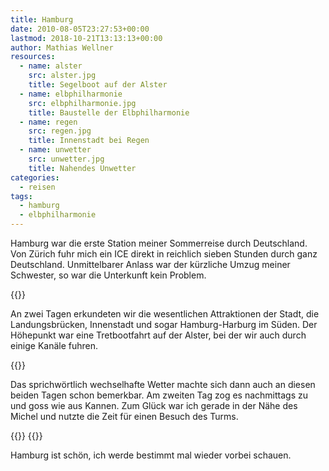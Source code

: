 ```yaml
---
title: Hamburg
date: 2010-08-05T23:27:53+00:00
lastmod: 2018-10-21T13:13:13+00:00
author: Mathias Wellner
resources:
  - name: alster
    src: alster.jpg
    title: Segelboot auf der Alster
  - name: elbphilharmonie
    src: elbphilharmonie.jpg
    title: Baustelle der Elbphilharmonie
  - name: regen
    src: regen.jpg
    title: Innenstadt bei Regen
  - name: unwetter
    src: unwetter.jpg
    title: Nahendes Unwetter
categories:
  - reisen
tags:
  - hamburg
  - elbphilharmonie
---
```

Hamburg war die erste Station meiner Sommerreise durch Deutschland. Von Zürich fuhr mich ein ICE direkt in reichlich sieben Stunden durch ganz Deutschland. Unmittelbarer Anlass war der kürzliche Umzug meiner Schwester, so war die Unterkunft kein Problem. 
<!--more-->

{{<responsive-image name="elbphilharmonie">}}

An zwei Tagen erkundeten wir die wesentlichen Attraktionen der Stadt, die Landungsbrücken, Innenstadt und sogar Hamburg-Harburg im Süden. Der Höhepunkt war eine Tretbootfahrt auf der Alster, bei der wir auch durch einige Kanäle fuhren. 

{{<responsive-image name="alster">}}

Das sprichwörtlich wechselhafte Wetter machte sich dann auch an diesen beiden Tagen schon bemerkbar. Am zweiten Tag zog es nachmittags zu und goss wie aus Kannen. Zum Glück war ich gerade in der Nähe des Michel und nutzte die Zeit für einen Besuch des Turms. 

{{<responsive-image name="unwetter">}}
{{<responsive-image name="regen">}}

Hamburg ist schön, ich werde bestimmt mal wieder vorbei schauen.